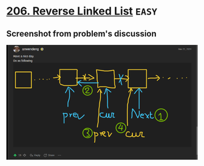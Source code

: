 # [206. Reverse Linked List](https://leetcode.com/problems/reverse-linked-list/) `EASY`
## Screenshot from problem's discussion 
![alt text](image.png)